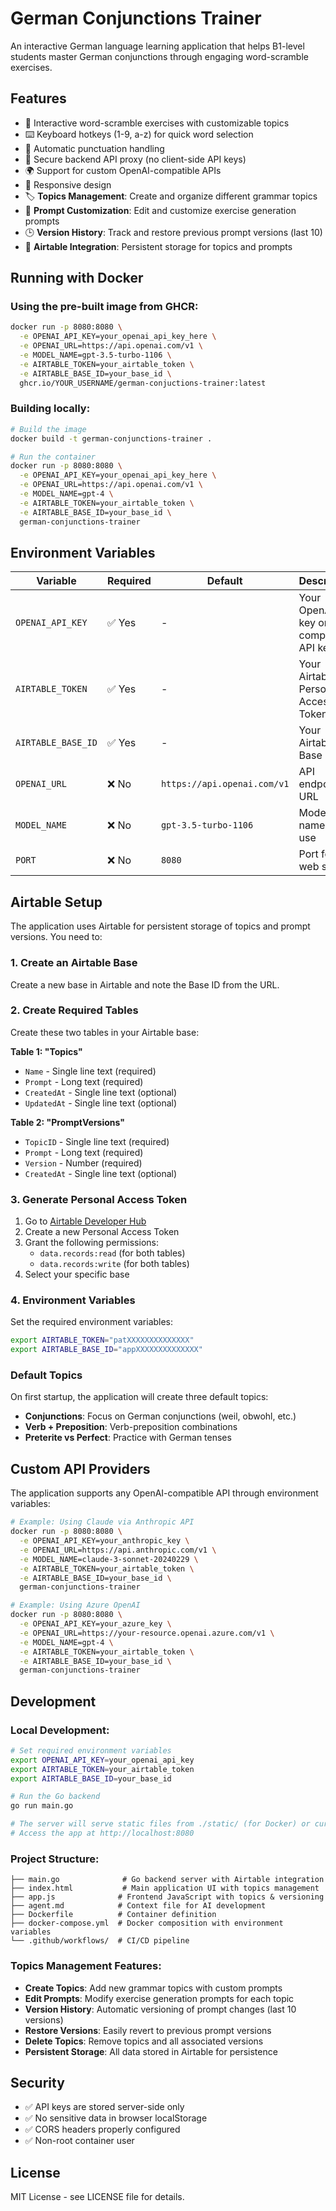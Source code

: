 # German Conjunctions Trainer

An interactive German language learning application that helps B1-level students master German conjunctions through engaging word-scramble exercises.

## Features

- 🎯 Interactive word-scramble exercises with customizable topics
- ⌨️ Keyboard hotkeys (1-9, a-z) for quick word selection
- 🎨 Automatic punctuation handling
- 🔐 Secure backend API proxy (no client-side API keys)
- 🌍 Support for custom OpenAI-compatible APIs
- 📱 Responsive design
- 🏷️ **Topics Management**: Create and organize different grammar topics
- 📝 **Prompt Customization**: Edit and customize exercise generation prompts
- 🕒 **Version History**: Track and restore previous prompt versions (last 10)
- 💾 **Airtable Integration**: Persistent storage for topics and prompts

## Running with Docker

### Using the pre-built image from GHCR:

```bash
docker run -p 8080:8080 \
  -e OPENAI_API_KEY=your_openai_api_key_here \
  -e OPENAI_URL=https://api.openai.com/v1 \
  -e MODEL_NAME=gpt-3.5-turbo-1106 \
  -e AIRTABLE_TOKEN=your_airtable_token \
  -e AIRTABLE_BASE_ID=your_base_id \
  ghcr.io/YOUR_USERNAME/german-conjuctions-trainer:latest
```

### Building locally:

```bash
# Build the image
docker build -t german-conjunctions-trainer .

# Run the container
docker run -p 8080:8080 \
  -e OPENAI_API_KEY=your_openai_api_key_here \
  -e OPENAI_URL=https://api.openai.com/v1 \
  -e MODEL_NAME=gpt-4 \
  -e AIRTABLE_TOKEN=your_airtable_token \
  -e AIRTABLE_BASE_ID=your_base_id \
  german-conjunctions-trainer
```

## Environment Variables

| Variable | Required | Default | Description |
|----------|----------|---------|-------------|
| `OPENAI_API_KEY` | ✅ Yes | - | Your OpenAI API key or compatible API key |
| `AIRTABLE_TOKEN` | ✅ Yes | - | Your Airtable Personal Access Token |
| `AIRTABLE_BASE_ID` | ✅ Yes | - | Your Airtable Base ID |
| `OPENAI_URL` | ❌ No | `https://api.openai.com/v1` | API endpoint URL |
| `MODEL_NAME` | ❌ No | `gpt-3.5-turbo-1106` | Model name to use |
| `PORT` | ❌ No | `8080` | Port for the web server |

## Airtable Setup

The application uses Airtable for persistent storage of topics and prompt versions. You need to:

### 1. Create an Airtable Base

Create a new base in Airtable and note the Base ID from the URL.

### 2. Create Required Tables

Create these two tables in your Airtable base:

**Table 1: "Topics"**
- `Name` - Single line text (required)
- `Prompt` - Long text (required) 
- `CreatedAt` - Single line text (optional)
- `UpdatedAt` - Single line text (optional)

**Table 2: "PromptVersions"**
- `TopicID` - Single line text (required)
- `Prompt` - Long text (required)
- `Version` - Number (required)
- `CreatedAt` - Single line text (optional)

### 3. Generate Personal Access Token

1. Go to [Airtable Developer Hub](https://airtable.com/create/tokens)
2. Create a new Personal Access Token
3. Grant the following permissions:
   - `data.records:read` (for both tables)
   - `data.records:write` (for both tables)
4. Select your specific base

### 4. Environment Variables

Set the required environment variables:
```bash
export AIRTABLE_TOKEN="patXXXXXXXXXXXXXX"
export AIRTABLE_BASE_ID="appXXXXXXXXXXXXXX"
```

### Default Topics

On first startup, the application will create three default topics:
- **Conjunctions**: Focus on German conjunctions (weil, obwohl, etc.)
- **Verb + Preposition**: Verb-preposition combinations
- **Preterite vs Perfect**: Practice with German tenses

## Custom API Providers

The application supports any OpenAI-compatible API through environment variables:

```bash
# Example: Using Claude via Anthropic API
docker run -p 8080:8080 \
  -e OPENAI_API_KEY=your_anthropic_key \
  -e OPENAI_URL=https://api.anthropic.com/v1 \
  -e MODEL_NAME=claude-3-sonnet-20240229 \
  -e AIRTABLE_TOKEN=your_airtable_token \
  -e AIRTABLE_BASE_ID=your_base_id \
  german-conjunctions-trainer

# Example: Using Azure OpenAI
docker run -p 8080:8080 \
  -e OPENAI_API_KEY=your_azure_key \
  -e OPENAI_URL=https://your-resource.openai.azure.com/v1 \
  -e MODEL_NAME=gpt-4 \
  -e AIRTABLE_TOKEN=your_airtable_token \
  -e AIRTABLE_BASE_ID=your_base_id \
  german-conjunctions-trainer
```

## Development

### Local Development:

```bash
# Set required environment variables
export OPENAI_API_KEY=your_openai_api_key
export AIRTABLE_TOKEN=your_airtable_token  
export AIRTABLE_BASE_ID=your_base_id

# Run the Go backend
go run main.go

# The server will serve static files from ./static/ (for Docker) or current directory (local)
# Access the app at http://localhost:8080
```

### Project Structure:

```
├── main.go              # Go backend server with Airtable integration
├── index.html           # Main application UI with topics management
├── app.js              # Frontend JavaScript with topics & versioning
├── agent.md            # Context file for AI development
├── Dockerfile          # Container definition
├── docker-compose.yml  # Docker composition with environment variables
└── .github/workflows/  # CI/CD pipeline
```

### Topics Management Features:

- **Create Topics**: Add new grammar topics with custom prompts
- **Edit Prompts**: Modify exercise generation prompts for each topic  
- **Version History**: Automatic versioning of prompt changes (last 10 versions)
- **Restore Versions**: Easily revert to previous prompt versions
- **Delete Topics**: Remove topics and all associated versions
- **Persistent Storage**: All data stored in Airtable for persistence

## Security

- ✅ API keys are stored server-side only
- ✅ No sensitive data in browser localStorage
- ✅ CORS headers properly configured
- ✅ Non-root container user

## License

MIT License - see LICENSE file for details.